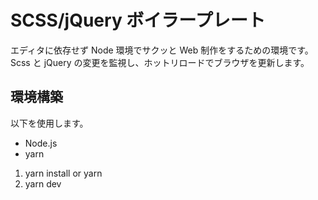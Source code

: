 # SCSS/jQuery ボイラープレート

エディタに依存せず Node 環境でサクッと Web 制作をするための環境です。
Scss と jQuery の変更を監視し、ホットリロードでブラウザを更新します。

## 環境構築

以下を使用します。

- Node.js
- yarn

1. yarn install or yarn
2. yarn dev
